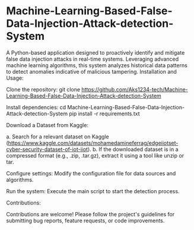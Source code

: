 # Machine-Learning-Based-False-Data-Injection-Attack-detection-System
A Python-based application designed to proactively identify and mitigate false data injection attacks in real-time systems. Leveraging advanced machine learning algorithms, this system analyzes historical data patterns to detect anomalies indicative of malicious tampering.
Installation and Usage:

Clone the repository: git clone https://github.com/Aks1234-tech/Machine-Learning-Based-False-Data-Injection-Attack-detection-System

Install dependencies: cd Machine-Learning-Based-False-Data-Injection-Attack-detection-System
                         pip install -r requirements.txt

Download a Dataset from Kaggle:

a. Search for a relevant dataset on Kaggle (https://www.kaggle.com/datasets/mohamedamineferrag/edgeiiotset-cyber-security-dataset-of-iot-iiot).
b. If the downloaded dataset is in a compressed format (e.g., .zip, .tar.gz), extract it using a tool like unzip or tar.

Configure settings: Modify the configuration file for data sources and algorithms.

Run the system: Execute the main script to start the detection process.

Contributions:

Contributions are welcome! Please follow the project's guidelines for submitting bug reports, feature requests, or code improvements.
